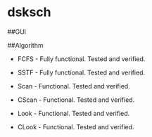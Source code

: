 # dsksch

##GUI

##Algorithm

- FCFS - Fully functional. Tested and verified.

- SSTF - Fully functional. Tested and verified.

- Scan - Functional. Tested and verified.

- CScan - Functional. Tested and verified.

- Look - Functional. Tested and verified.

- CLook - Functional. Tested and verified.

